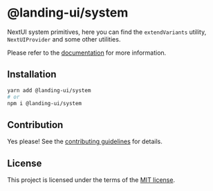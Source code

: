 # @landing-ui/system

NextUI system primitives, here you can find the `extendVariants` utility, `NextUIProvider` and some other utilities.

Please refer to the [documentation](https://nextui.org) for more information.

## Installation

```sh
yarn add @landing-ui/system
# or
npm i @landing-ui/system
```

## Contribution

Yes please! See the
[contributing guidelines](https://github.com/PanagiotisPitsikoulis/landing.ui/blob/master/CONTRIBUTING.md)
for details.

## License

This project is licensed under the terms of the
[MIT license](https://github.com/PanagiotisPitsikoulis/landing.ui/blob/master/LICENSE).
